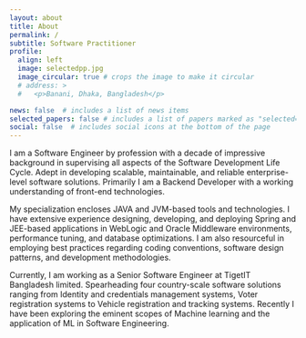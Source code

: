 ```yaml
---
layout: about
title: About
permalink: /
subtitle: Software Practitioner
profile:
  align: left
  image: selectedpp.jpg
  image_circular: true # crops the image to make it circular
  # address: >
  #   <p>Banani, Dhaka, Bangladesh</p>

news: false  # includes a list of news items
selected_papers: false # includes a list of papers marked as "selected={true}"
social: false  # includes social icons at the bottom of the page
---
```

<p>I am a Software Engineer by profession with a decade of impressive background in supervising all aspects of the Software Development Life Cycle. Adept in developing scalable, maintainable, and reliable enterprise-level software solutions. Primarily I am a Backend Developer with a working understanding of front-end technologies.</p>
<p>My specialization encloses JAVA and JVM-based tools and technologies. I have extensive experience designing, developing, and deploying Spring and JEE-based applications in WebLogic and Oracle Middleware environments, performance tuning, and database optimizations. I am also resourceful in employing best practices regarding coding conventions, software design patterns, and development methodologies.</p>
<p>Currently, I am working as a Senior Software Engineer at TigetIT Bangladesh limited. Spearheading four country-scale software solutions ranging from Identity and credentials management systems, Voter registration systems to Vehicle registration and tracking systems. Recently I have been exploring the eminent scopes of Machine learning and the application of ML in Software Engineering.</p> 
